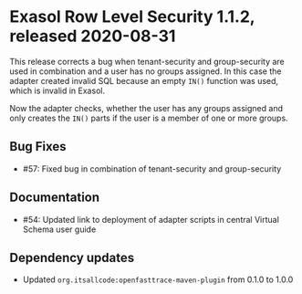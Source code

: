 # Exasol Row Level Security 1.1.2, released 2020-08-31

This release corrects a bug when tenant-security and group-security are used in combination and a user has no groups assigned. In this case the adapter created invalid SQL because an empty `IN()` function was used, which is invalid in Exasol.

Now the adapter checks, whether the user has any groups assigned and only creates the `IN()` parts if the user is a member of one or more groups.

## Bug Fixes
 
* #57: Fixed bug in combination of tenant-security and group-security

## Documentation

* #54: Updated link to deployment of adapter scripts in central Virtual Schema user guide
 
## Dependency updates
 
* Updated `org.itsallcode:openfasttrace-maven-plugin` from 0.1.0 to 1.0.0
